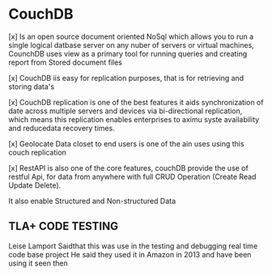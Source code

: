 # CouchDB

[x] Is an open source document oriented NoSql which allows you to run a single logical datbase server on any nuber of servers or virtual machines, CounchDB uses view as a primary tool for running queries and creating report from Stored document files 

[x] CouchDB iis easy for replication purposes, that is for retrieving and storing data's

[x] CouchDB replication is one of the best features it aids synchronization of date across multiple servers and devices via bi-directional replication, which means this replication enables enterprises to aximu syste availability and reducedata recovery times.

[x] Geolocate Data closet to end users is one of the ain uses using this couch replication

[x] RestAPI is also one of the core features, couchDB provide the use of restful Api, for data from anywhere with full CRUD Operation (Create Read Update Delete).

It also enable Structured and Non-structured Data

## TLA+ CODE TESTING 
Leise Lamport Saidthat this was use in the testing and debugging real time code base project He said they used it in Amazon in 2013 and have been using it seen then 

